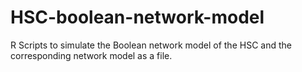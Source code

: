 # HSC-boolean-network-model
R Scripts to simulate the Boolean network model of the HSC and the corresponding network model as a file.
